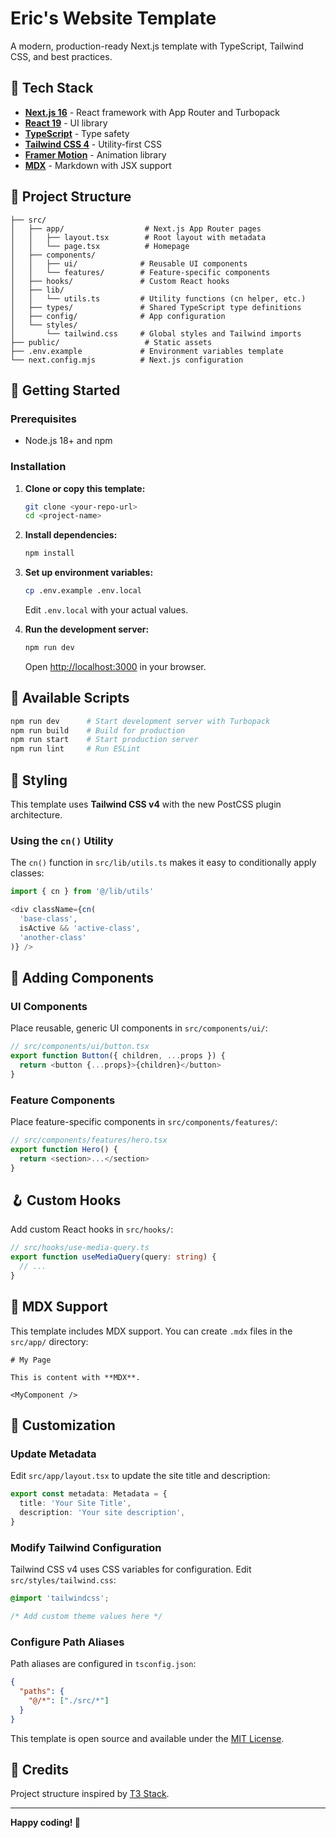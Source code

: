 # Eric's Website Template

A modern, production-ready Next.js template with TypeScript, Tailwind CSS, and best practices.

## 🚀 Tech Stack

- **[Next.js 16](https://nextjs.org/)** - React framework with App Router and Turbopack
- **[React 19](https://react.dev/)** - UI library
- **[TypeScript](https://www.typescriptlang.org/)** - Type safety
- **[Tailwind CSS 4](https://tailwindcss.com/)** - Utility-first CSS
- **[Framer Motion](https://www.framer.com/motion/)** - Animation library
- **[MDX](https://mdxjs.com/)** - Markdown with JSX support

## 📁 Project Structure

```
├── src/
│   ├── app/                  # Next.js App Router pages
│   │   ├── layout.tsx        # Root layout with metadata
│   │   └── page.tsx          # Homepage
│   ├── components/
│   │   ├── ui/              # Reusable UI components
│   │   └── features/        # Feature-specific components
│   ├── hooks/               # Custom React hooks
│   ├── lib/
│   │   └── utils.ts         # Utility functions (cn helper, etc.)
│   ├── types/               # Shared TypeScript type definitions
│   ├── config/              # App configuration
│   └── styles/
│       └── tailwind.css     # Global styles and Tailwind imports
├── public/                   # Static assets
├── .env.example             # Environment variables template
└── next.config.mjs          # Next.js configuration
```

## 🏃 Getting Started

### Prerequisites

- Node.js 18+ and npm

### Installation

1. **Clone or copy this template:**

   ```bash
   git clone <your-repo-url>
   cd <project-name>
   ```

2. **Install dependencies:**

   ```bash
   npm install
   ```

3. **Set up environment variables:**

   ```bash
   cp .env.example .env.local
   ```

   Edit `.env.local` with your actual values.

4. **Run the development server:**

   ```bash
   npm run dev
   ```

   Open [http://localhost:3000](http://localhost:3000) in your browser.

## 📜 Available Scripts

```bash
npm run dev      # Start development server with Turbopack
npm run build    # Build for production
npm run start    # Start production server
npm run lint     # Run ESLint
```

## 🎨 Styling

This template uses **Tailwind CSS v4** with the new PostCSS plugin architecture.

### Using the `cn()` Utility

The `cn()` function in `src/lib/utils.ts` makes it easy to conditionally apply classes:

```typescript
import { cn } from '@/lib/utils'

<div className={cn(
  'base-class',
  isActive && 'active-class',
  'another-class'
)} />
```

## 🧩 Adding Components

### UI Components

Place reusable, generic UI components in `src/components/ui/`:

```typescript
// src/components/ui/button.tsx
export function Button({ children, ...props }) {
  return <button {...props}>{children}</button>
}
```

### Feature Components

Place feature-specific components in `src/components/features/`:

```typescript
// src/components/features/hero.tsx
export function Hero() {
  return <section>...</section>
}
```

## 🪝 Custom Hooks

Add custom React hooks in `src/hooks/`:

```typescript
// src/hooks/use-media-query.ts
export function useMediaQuery(query: string) {
  // ...
}
```

## 📝 MDX Support

This template includes MDX support. You can create `.mdx` files in the `src/app/` directory:

```mdx
# My Page

This is content with **MDX**.

<MyComponent />
```


## 🔧 Customization

### Update Metadata

Edit `src/app/layout.tsx` to update the site title and description:

```typescript
export const metadata: Metadata = {
  title: 'Your Site Title',
  description: 'Your site description',
}
```

### Modify Tailwind Configuration

Tailwind CSS v4 uses CSS variables for configuration. Edit `src/styles/tailwind.css`:

```css
@import 'tailwindcss';

/* Add custom theme values here */
```

### Configure Path Aliases

Path aliases are configured in `tsconfig.json`:

```json
{
  "paths": {
    "@/*": ["./src/*"]
  }
}
```


This template is open source and available under the [MIT License](LICENSE).

## 🙏 Credits

Project structure inspired by [T3 Stack](https://create.t3.gg/).

---

**Happy coding! 🎉**
